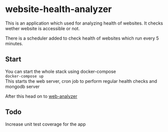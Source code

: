 # website-health-analyzer

This is an application which used for  analyzing  health of websites. It checks wether website is accessible or not. 

There is a scheduler added to check health of websites which run every 5 minutes.

## Start

You can start the whole stack using docker-compose  
`docker-compose up`  
This starts the web server, cron job to perform regular health checks and mongodb server

After this head on to [web-analyzer](http://localhost:9000/web/)

## Todo
Increase unit test coverage for the app

